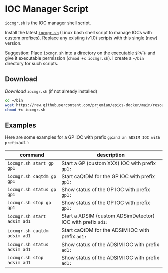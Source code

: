 # IOC Manager Script

`iocmgr.sh` is the IOC manager shell script.

Install the latest [`iocmgr.sh`](docs/iocmgr.md) (Linux bash shell script
to manage IOCs with custom prefixes).  Replace any existing (v1.0) scripts with
this single (new) version.

Suggestion: Place `iocmgr.sh` into a directory on the executable `$PATH` and
give it executable permission (`chmod +x iocmgr.sh`).  I create a `~/bin`
directory for such scripts.

## Download

*Download* `iocmgr.sh` (if not already installed)

```sh
cd ~/bin
wget https://raw.githubusercontent.com/prjemian/epics-docker/main/resources/iocmgr.sh
chmod +x iocmgr.sh
```

## Examples

Here are some examples for a GP IOC with prefix `gp`:` and an ADSIM IOC with
prefix `ad1:`:

command | description
--- | ---
`iocmgr.sh start gp gp1` | Start a GP (custom XXX) IOC with prefix `gp1:`
`iocmgr.sh caqtdm gp gp1` | Start caQtDM for the GP IOC with prefix `gp1:`
`iocmgr.sh status gp gp1` | Show status of the GP IOC with prefix `gp1:`
`iocmgr.sh stop gp gp1` | Show status of the GP IOC with prefix `gp1:`
`iocmgr.sh start adsim ad1` | Start a ADSIM (custom ADSimDetector) IOC with prefix `ad1:`
`iocmgr.sh caqtdm adsim ad1` | Start caQtDM for the ADSIM IOC with prefix `ad1:`
`iocmgr.sh status adsim ad1` | Show status of the ADSIM IOC with prefix `ad1:`
`iocmgr.sh stop adsim ad1` | Show status of the ADSIM IOC with prefix `ad1:`
